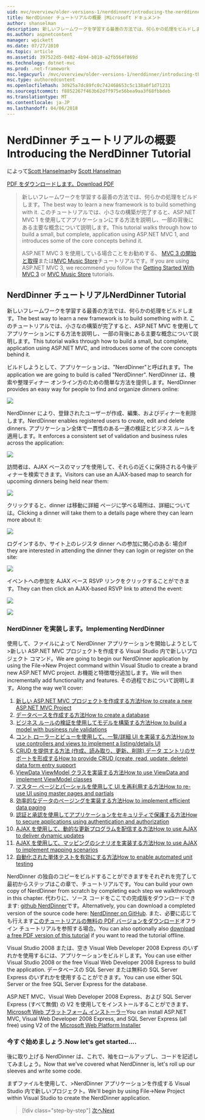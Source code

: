 ```yaml
---
uid: mvc/overview/older-versions-1/nerddinner/introducing-the-nerddinner-tutorial
title: NerdDinner チュートリアルの概要 |Microsoft ドキュメント
author: shanselman
description: 新しいフレームワークを学習する最善の方法では、何らかの処理をビルドします。 このチュートリアルで ASP.NE を使用するサイズは小さいが完了すると、アプリケーションを構築する方法について説明しています.
ms.author: aspnetcontent
manager: wpickett
ms.date: 07/27/2010
ms.topic: article
ms.assetid: 397522d5-0402-4b94-b810-a2fb564f869d
ms.technology: dotnet-mvc
ms.prod: .net-framework
msc.legacyurl: /mvc/overview/older-versions-1/nerddinner/introducing-the-nerddinner-tutorial
msc.type: authoredcontent
ms.openlocfilehash: 3d925a7dc89fc0c742468653c5c138a0f1d71231
ms.sourcegitcommit: f8852267f463b62d7f975e56bea9aa3f68fbbdeb
ms.translationtype: MT
ms.contentlocale: ja-JP
ms.lasthandoff: 04/06/2018
---
```

<a name="introducing-the-nerddinner-tutorial"></a><span data-ttu-id="e225f-104">NerdDinner チュートリアルの概要</span><span class="sxs-lookup"><span data-stu-id="e225f-104">Introducing the NerdDinner Tutorial</span></span>
====================
<span data-ttu-id="e225f-105">によって[Scott Hanselman](https://github.com/shanselman)</span><span class="sxs-lookup"><span data-stu-id="e225f-105">by [Scott Hanselman](https://github.com/shanselman)</span></span>

[<span data-ttu-id="e225f-106">PDF をダウンロードします。</span><span class="sxs-lookup"><span data-stu-id="e225f-106">Download PDF</span></span>](http://aspnetmvcbook.s3.amazonaws.com/aspnetmvc-nerdinner_v1.pdf)

> <span data-ttu-id="e225f-107">新しいフレームワークを学習する最善の方法では、何らかの処理をビルドします。</span><span class="sxs-lookup"><span data-stu-id="e225f-107">The best way to learn a new framework is to build something with it.</span></span> <span data-ttu-id="e225f-108">このチュートリアルでは、小さなの構築が完了すると、ASP.NET MVC 1 を使用してアプリケーションにする方法を説明し、一部の背後にある主要な概念について説明します。</span><span class="sxs-lookup"><span data-stu-id="e225f-108">This tutorial walks through how to build a small, but complete, application using ASP.NET MVC 1, and introduces some of the core concepts behind it.</span></span>
> 
> <span data-ttu-id="e225f-109">ASP.NET MVC 3 を使用している場合ことをお勧めする、 [MVC 3 の開始と取得](../../older-versions/getting-started-with-aspnet-mvc3/cs/intro-to-aspnet-mvc-3.md)または[MVC Music Store](../../older-versions/mvc-music-store/mvc-music-store-part-1.md)チュートリアルです。</span><span class="sxs-lookup"><span data-stu-id="e225f-109">If you are using ASP.NET MVC 3, we recommend you follow the [Getting Started With MVC 3](../../older-versions/getting-started-with-aspnet-mvc3/cs/intro-to-aspnet-mvc-3.md) or [MVC Music Store](../../older-versions/mvc-music-store/mvc-music-store-part-1.md) tutorials.</span></span>


## <a name="nerddinner-tutorial"></a><span data-ttu-id="e225f-110">NerdDinner チュートリアル</span><span class="sxs-lookup"><span data-stu-id="e225f-110">NerdDinner Tutorial</span></span>

<span data-ttu-id="e225f-111">新しいフレームワークを学習する最善の方法では、何らかの処理をビルドします。</span><span class="sxs-lookup"><span data-stu-id="e225f-111">The best way to learn a new framework is to build something with it.</span></span> <span data-ttu-id="e225f-112">このチュートリアルでは、小さなの構築が完了すると、ASP.NET MVC を使用してアプリケーションにする方法を説明し、一部の背後にある主要な概念について説明します。</span><span class="sxs-lookup"><span data-stu-id="e225f-112">This tutorial walks through how to build a small, but complete, application using ASP.NET MVC, and introduces some of the core concepts behind it.</span></span>

<span data-ttu-id="e225f-113">ビルドしようとして、アプリケーションは、"NerdDinner"と呼ばれます。</span><span class="sxs-lookup"><span data-stu-id="e225f-113">The application we are going to build is called "NerdDinner".</span></span> <span data-ttu-id="e225f-114">NerdDinner は、検索や整理ディナー オンライン方のための簡単な方法を提供します。</span><span class="sxs-lookup"><span data-stu-id="e225f-114">NerdDinner provides an easy way for people to find and organize dinners online:</span></span>

![](introducing-the-nerddinner-tutorial/_static/image1.png)

<span data-ttu-id="e225f-115">NerdDinner により、登録されたユーザーが作成、編集、およびディナーを削除します。</span><span class="sxs-lookup"><span data-stu-id="e225f-115">NerdDinner enables registered users to create, edit and delete dinners.</span></span> <span data-ttu-id="e225f-116">アプリケーション全体で一貫性のある一連の検証とビジネス ルールを適用します。</span><span class="sxs-lookup"><span data-stu-id="e225f-116">It enforces a consistent set of validation and business rules across the application:</span></span>

![](introducing-the-nerddinner-tutorial/_static/image2.png)

<span data-ttu-id="e225f-117">訪問者は、AJAX ベースのマップを使用して、それらの近くに保持される今後ディナーを検索できます。</span><span class="sxs-lookup"><span data-stu-id="e225f-117">Visitors can use an AJAX-based map to search for upcoming dinners being held near them:</span></span>

![](introducing-the-nerddinner-tutorial/_static/image3.png)

<span data-ttu-id="e225f-118">クリックすると、dinner は移動に詳細 ページに学べる場所は、詳細については。</span><span class="sxs-lookup"><span data-stu-id="e225f-118">Clicking a dinner will take them to a details page where they can learn more about it:</span></span>

![](introducing-the-nerddinner-tutorial/_static/image4.png)

<span data-ttu-id="e225f-119">ログインするか、サイト上のレジスタ dinner への参加に関心のある: 場合</span><span class="sxs-lookup"><span data-stu-id="e225f-119">If they are interested in attending the dinner they can login or register on the site:</span></span>

![](introducing-the-nerddinner-tutorial/_static/image5.png)

<span data-ttu-id="e225f-120">イベントへの参加を AJAX ベース RSVP リンクをクリックすることができます。</span><span class="sxs-lookup"><span data-stu-id="e225f-120">They can then click an AJAX-based RSVP link to attend the event:</span></span>

![](introducing-the-nerddinner-tutorial/_static/image6.png)

![](introducing-the-nerddinner-tutorial/_static/image7.png)

### <a name="implementing-nerddinner"></a><span data-ttu-id="e225f-121">NerdDinner を実装します。</span><span class="sxs-lookup"><span data-stu-id="e225f-121">Implementing NerdDinner</span></span>

<span data-ttu-id="e225f-122">使用して、ファイルによって NerdDinner アプリケーションを開始しようとして&gt;新しい ASP.NET MVC プロジェクトを作成する Visual Studio 内で新しいプロジェクト コマンド。</span><span class="sxs-lookup"><span data-stu-id="e225f-122">We are going to begin our NerdDinner application by using the File-&gt;New Project command within Visual Studio to create a brand new ASP.NET MVC project.</span></span> <span data-ttu-id="e225f-123">お機能と特徴増分追加します。</span><span class="sxs-lookup"><span data-stu-id="e225f-123">We will then incrementally add functionality and features.</span></span> <span data-ttu-id="e225f-124">その過程でおについて説明します。</span><span class="sxs-lookup"><span data-stu-id="e225f-124">Along the way we'll cover:</span></span>

1. [<span data-ttu-id="e225f-125">新しい ASP.NET MVC プロジェクトを作成する方法</span><span class="sxs-lookup"><span data-stu-id="e225f-125">How to create a new ASP.NET MVC Project</span></span>](# "新しい ASP.NET MVC プロジェクトを作成します。")
2. [<span data-ttu-id="e225f-126">データベースを作成する方法</span><span class="sxs-lookup"><span data-stu-id="e225f-126">How to create a database</span></span>](# "データベースを作成します。")
3. [<span data-ttu-id="e225f-127">ビジネス ルールの検証を使用してモデルを構築する方法</span><span class="sxs-lookup"><span data-stu-id="e225f-127">How to build a model with business rule validations</span></span>](# "ビジネス ルールの検証とモデルの構築")
4. [<span data-ttu-id="e225f-128">コント ローラーとビューを使用して、一覧/詳細 UI を実装する方法</span><span class="sxs-lookup"><span data-stu-id="e225f-128">How to use controllers and views to implement a listing/details UI</span></span>](# "一覧と詳細の UI を実装するを使用してコント ローラーとビュー")
5. <span data-ttu-id="e225f-129">[CRUD を提供する方法 (作成、読み取り、更新、削除) データ エントリのサポートを形成する](# "提供 CRUD (Create、Read、Update、Delete) データ形式のエントリをサポート")</span><span class="sxs-lookup"><span data-stu-id="e225f-129">[How to provide CRUD (create, read, update, delete) data form entry support](# "Provide CRUD (Create, Read, Update, Delete) Data Form Entry Support")</span></span>
6. [<span data-ttu-id="e225f-130">ViewData ViewModel クラスを実装する方法</span><span class="sxs-lookup"><span data-stu-id="e225f-130">How to use ViewData and implement ViewModel classes</span></span>](# "ViewData の使用と ViewModel クラスの実装")
7. [<span data-ttu-id="e225f-131">マスター ページとパーシャルを使用して UI を再利用する方法</span><span class="sxs-lookup"><span data-stu-id="e225f-131">How to re-use UI using master pages and partials</span></span>](# "マスター ページを使用して UI を再利用とパーシャル")
8. [<span data-ttu-id="e225f-132">効率的なデータのページングを実装する方法</span><span class="sxs-lookup"><span data-stu-id="e225f-132">How to implement efficient data paging</span></span>](# "実装効率的なデータ ページング")
9. [<span data-ttu-id="e225f-133">認証と承認を使用してアプリケーションをセキュリティで保護する方法</span><span class="sxs-lookup"><span data-stu-id="e225f-133">How to secure applications using authentication and authorization</span></span>](# "セキュリティで保護されたアプリケーションを使用して認証と承認")
10. [<span data-ttu-id="e225f-134">AJAX を使用して、動的な更新プログラムを配信する方法</span><span class="sxs-lookup"><span data-stu-id="e225f-134">How to use AJAX to deliver dynamic updates</span></span>](# "動的な更新プログラムを配信する AJAX を使用します。")
11. [<span data-ttu-id="e225f-135">AJAX を使用して、マッピングのシナリオを実装する方法</span><span class="sxs-lookup"><span data-stu-id="e225f-135">How to use AJAX to implement mapping scenarios</span></span>](# "マッピング シナリオの実装を使用して AJAX")
12. [<span data-ttu-id="e225f-136">自動化された単体テストを有効にする方法</span><span class="sxs-lookup"><span data-stu-id="e225f-136">How to enable automated unit testing</span></span>](# "自動化された単体テストを有効にします。")

<span data-ttu-id="e225f-137">NerdDinner の独自のコピーをビルドすることができますをそれぞれを完了して最初からステップはこの章で、チュートリアルです。</span><span class="sxs-lookup"><span data-stu-id="e225f-137">You can build your own copy of NerdDinner from scratch by completing each step we walkthrough in this chapter.</span></span> <span data-ttu-id="e225f-138">代わりに、ソース コードをここでの完成版をダウンロードできます: [github NerdDinner](https://github.com/AspNetMVPSamples/NerdDinner)です。</span><span class="sxs-lookup"><span data-stu-id="e225f-138">Alternatively, you can download a completed version of the source code here: [NerdDinner on GitHub](https://github.com/AspNetMVPSamples/NerdDinner).</span></span> <span data-ttu-id="e225f-139">また、必要に応じても行えます[このチュートリアルの無料の PDF バージョンをダウンロード](http://aspnetmvcbook.s3.amazonaws.com/aspnetmvc-nerdinner_v1.pdf)オフライン チュートリアルを参照する場合。</span><span class="sxs-lookup"><span data-stu-id="e225f-139">You can also optionally also [download a free PDF version of this tutorial](http://aspnetmvcbook.s3.amazonaws.com/aspnetmvc-nerdinner_v1.pdf) if you want to read the tutorial offline.</span></span>

<span data-ttu-id="e225f-140">Visual Studio 2008 または、空き Visual Web Developer 2008 Express のいずれかを使用するには、アプリケーションをビルドします。</span><span class="sxs-lookup"><span data-stu-id="e225f-140">You can use either Visual Studio 2008 or the free Visual Web Developer 2008 Express to build the application.</span></span> <span data-ttu-id="e225f-141">データベースの SQL Server または無料の SQL Server Express のいずれかを使用することができます。</span><span class="sxs-lookup"><span data-stu-id="e225f-141">You can use either SQL Server or the free SQL Server Express for the database.</span></span>

<span data-ttu-id="e225f-142">ASP.NET MVC、Visual Web Developer 2008 Express、および SQL Server Express (すべて無償) の V2 を使用してをインストールすることができます、 [Microsoft Web プラットフォーム インストーラー](https://www.microsoft.com/web/downloads/platform.aspx)</span><span class="sxs-lookup"><span data-stu-id="e225f-142">You can install ASP.NET MVC, Visual Web Developer 2008 Express, and SQL Server Express (all free) using V2 of the [Microsoft Web Platform Installer](https://www.microsoft.com/web/downloads/platform.aspx)</span></span>

### <a name="now-lets-get-started"></a><span data-ttu-id="e225f-143">今すぐ始めましょう.</span><span class="sxs-lookup"><span data-stu-id="e225f-143">Now let's get started....</span></span>

<span data-ttu-id="e225f-144">後に取り上げる NerdDinner は、これで、袖をロールアップし、コードを記述してみましょう。</span><span class="sxs-lookup"><span data-stu-id="e225f-144">Now that we've covered what NerdDinner is, let's roll up our sleeves and write some code.</span></span>

<span data-ttu-id="e225f-145">まずファイルを使用して、&gt;NerdDinner アプリケーションを作成する Visual Studio 内で新しいプロジェクト。</span><span class="sxs-lookup"><span data-stu-id="e225f-145">We'll begin by using File-&gt;New Project within Visual Studio to create the NerdDinner application.</span></span>

> [!div class="step-by-step"]
> [<span data-ttu-id="e225f-146">次へ</span><span class="sxs-lookup"><span data-stu-id="e225f-146">Next</span></span>](create-a-new-aspnet-mvc-project.md)
